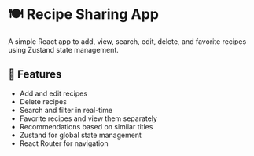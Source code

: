 # 🍽️ Recipe Sharing App

A simple React app to add, view, search, edit, delete, and favorite recipes using Zustand state management.

## 🚀 Features

- Add and edit recipes
- Delete recipes
- Search and filter in real-time
- Favorite recipes and view them separately
- Recommendations based on similar titles
- Zustand for global state management
- React Router for navigation


